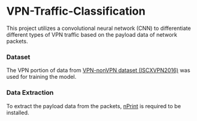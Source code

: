 # VPN-Traffic-Classification
This project utilizes a convolutional neural network (CNN) to differentiate different types of VPN traffic based on the payload data of network packets.

### Dataset
The VPN portion of data from [VPN-nonVPN dataset (ISCXVPN2016)](https://www.unb.ca/cic/datasets/vpn.html) was used for training the model.

### Data Extraction
To extract the payload data from the packets, [nPrint](https://github.com/nprint/nprint) is required to be installed.
